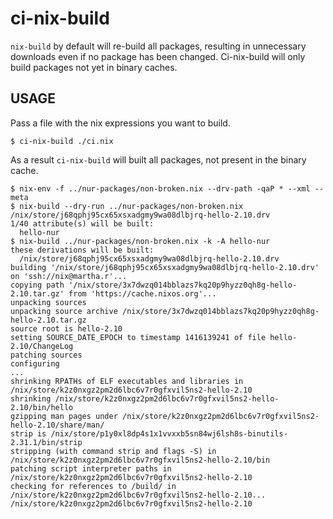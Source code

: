 # ci-nix-build

`nix-build` by default will re-build all packages, resulting
in unnecessary downloads even if no package has been changed.
Ci-nix-build will only build packages not yet in binary caches.

## USAGE

Pass a file with the nix expressions you want to build.

```console
$ ci-nix-build ./ci.nix
```

As a result `ci-nix-build` will built all packages,
not present in the binary cache.

```
$ nix-env -f ../nur-packages/non-broken.nix --drv-path -qaP * --xml --meta
$ nix-build --dry-run ../nur-packages/non-broken.nix
/nix/store/j68qphj95cx65xsxadgmy9wa08dlbjrq-hello-2.10.drv
1/40 attribute(s) will be built:
  hello-nur
$ nix-build ../nur-packages/non-broken.nix -k -A hello-nur
these derivations will be built:
  /nix/store/j68qphj95cx65xsxadgmy9wa08dlbjrq-hello-2.10.drv
building '/nix/store/j68qphj95cx65xsxadgmy9wa08dlbjrq-hello-2.10.drv' on 'ssh://nix@martha.r'...
copying path '/nix/store/3x7dwzq014bblazs7kq20p9hyzz0qh8g-hello-2.10.tar.gz' from 'https://cache.nixos.org'...
unpacking sources
unpacking source archive /nix/store/3x7dwzq014bblazs7kq20p9hyzz0qh8g-hello-2.10.tar.gz
source root is hello-2.10
setting SOURCE_DATE_EPOCH to timestamp 1416139241 of file hello-2.10/ChangeLog
patching sources
configuring
...
shrinking RPATHs of ELF executables and libraries in /nix/store/k2z0nxgz2pm2d6lbc6v7r0gfxvil5ns2-hello-2.10
shrinking /nix/store/k2z0nxgz2pm2d6lbc6v7r0gfxvil5ns2-hello-2.10/bin/hello
gzipping man pages under /nix/store/k2z0nxgz2pm2d6lbc6v7r0gfxvil5ns2-hello-2.10/share/man/
strip is /nix/store/p1y0xl8dp4s1x1vvxxb5sn84wj6lsh8s-binutils-2.31.1/bin/strip
stripping (with command strip and flags -S) in /nix/store/k2z0nxgz2pm2d6lbc6v7r0gfxvil5ns2-hello-2.10/bin
patching script interpreter paths in /nix/store/k2z0nxgz2pm2d6lbc6v7r0gfxvil5ns2-hello-2.10
checking for references to /build/ in /nix/store/k2z0nxgz2pm2d6lbc6v7r0gfxvil5ns2-hello-2.10...
/nix/store/k2z0nxgz2pm2d6lbc6v7r0gfxvil5ns2-hello-2.10
```
